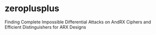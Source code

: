 # zeroplusplus
Finding Complete Impossible Differential Attacks on AndRX Ciphers and Efficient Distinguishers for ARX Designs
